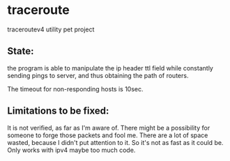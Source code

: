 # traceroute
traceroutev4 utility pet project

## State:
the program is able to manipulate the ip header ttl field while constantly sending pings to server, and thus obtaining the path of routers.

The timeout for non-responding hosts is 10sec.

## Limitations to be fixed:
It is not verified, as far as I'm aware of. There might be a possibility for someone to forge those packets and fool me.
There are a lot of space wasted, because I didn't put attention to it. So it's not as fast as it could be.
Only works with ipv4
maybe too much code.
